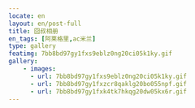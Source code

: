 ```yaml
---
locate: en
layout: en/post-full
title: 囧叔相册
en_tags: [阿莱格里,ac米兰]
type: gallery
featimg: 7bb8bd97gy1fxs9eblz0ng20ci05k1ky.gif
gallery:
    - images:
      - url: 7bb8bd97gy1fxs9eblz0ng20ci05k1ky.gif
      - url: 7bb8bd97gy1fxzcr8qaklg20bo055npf.gif
      - url: 7bb8bd97gy1fxk4tk7hkqg20dw05kx6r.gif
---
```

